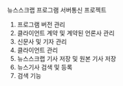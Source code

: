 뉴스스크랩 프로그램 서버통신 프로젝트
1. 프로그램 버전 관리
2. 클라이언트 계약 및 계약된 언론사 관리
3. 신문사 및 기자 관리
4. 클라이언트 관리
5. 뉴스스크랩 기사 저장 및 원본 기사 저장
6. 뉴스기사 검색 및 등록
7. 검색 기능
